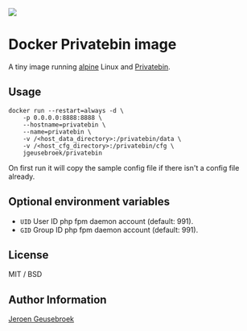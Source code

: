 [![](https://images.microbadger.com/badges/image/jgeusebroek/privatebin.svg)](https://microbadger.com/images/jgeusebroek/privatebin "Get your own image badge on microbadger.com")
# Docker Privatebin image

A tiny image running [alpine](https://github.com/gliderlabs/docker-alpine) Linux and [Privatebin](https://github.com/PrivateBin/PrivateBin).

## Usage

	docker run --restart=always -d \
		-p 0.0.0.0:8888:8888 \
		--hostname=privatebin \
		--name=privatebin \
		-v /<host_data_directory>:/privatebin/data \
		-v /<host_cfg_directory>:/privatebin/cfg \
		jgeusebroek/privatebin

On first run it will copy the sample config file if there isn't a config file already.

## Optional environment variables

* `UID` User ID php fpm daemon account (default: 991).
* `GID` Group ID php fpm daemon account (default: 991).

## License

MIT / BSD

## Author Information

[Jeroen Geusebroek](http://jeroengeusebroek.nl/)
